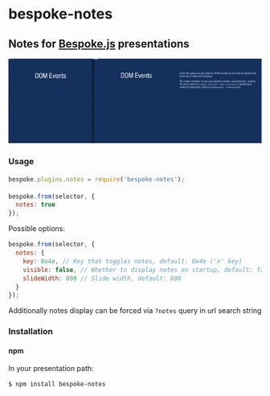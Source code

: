 # bespoke-notes
## Notes for [Bespoke.js](https://github.com/markdalgleish/bespoke.js) presentations

<img src="presentation.gif" />

### Usage

```javascript
bespoke.plugins.notes = require('bespoke-notes');

bespoke.from(selector, {
  notes: true
});
```

Possible options:
```javascript
bespoke.from(selector, {
  notes: {
    key: 0x4e, // Key that toggles notes, default: 0x4e ('n' key)
    visible: false, // Whether to display notes on startup, default: false
    slideWidth: 800 // Slide width, default: 800
  }
});
```

Additionally notes display can be forced via `?notes` query in url search string

### Installation
#### npm

In your presentation path:

	$ npm install bespoke-notes
